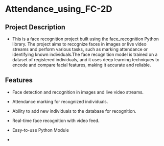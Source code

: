 # Attendance_using_FC-2D
## Project Description
- This is a face recognition project built using the face_recognition Python library. The project aims to recognize faces in images or live video streams and perform various tasks, such as marking attendance or identifying known individuals.The face recognition model is trained on a dataset of registered individuals, and it uses deep learning techniques to encode and compare facial features, making it accurate and reliable.

## Features
- Face detection and recognition in images and live video streams.
- Attendance marking for recognized individuals.
- Ability to add new individuals to the database for recognition.
- Real-time face recognition with video feed.
- Easy-to-use Python Module

- 
